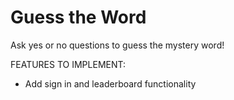 # Guess the Word

Ask yes or no questions to guess the mystery word!

FEATURES TO IMPLEMENT:

- Add sign in and leaderboard functionality
